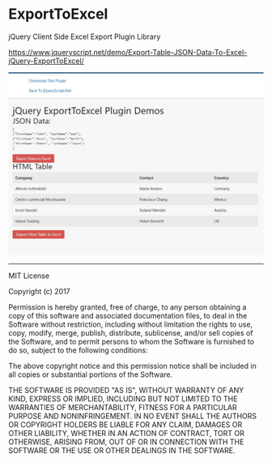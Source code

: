 # ExportToExcel
jQuery Client Side Excel Export Plugin Library

https://www.jqueryscript.net/demo/Export-Table-JSON-Data-To-Excel-jQuery-ExportToExcel/

<img src="https://raw.githubusercontent.com/12343954/ExportToExcel/master/demo1.jpg" alt="demo" />

------------
MIT License

Copyright (c) 2017

Permission is hereby granted, free of charge, to any person obtaining a copy
of this software and associated documentation files, to deal
in the Software without restriction, including without limitation the rights
to use, copy, modify, merge, publish, distribute, sublicense, and/or sell
copies of the Software, and to permit persons to whom the Software is
furnished to do so, subject to the following conditions:

The above copyright notice and this permission notice shall be included in all
copies or substantial portions of the Software.

THE SOFTWARE IS PROVIDED "AS IS", WITHOUT WARRANTY OF ANY KIND, EXPRESS OR
IMPLIED, INCLUDING BUT NOT LIMITED TO THE WARRANTIES OF MERCHANTABILITY,
FITNESS FOR A PARTICULAR PURPOSE AND NONINFRINGEMENT. IN NO EVENT SHALL THE
AUTHORS OR COPYRIGHT HOLDERS BE LIABLE FOR ANY CLAIM, DAMAGES OR OTHER
LIABILITY, WHETHER IN AN ACTION OF CONTRACT, TORT OR OTHERWISE, ARISING FROM,
OUT OF OR IN CONNECTION WITH THE SOFTWARE OR THE USE OR OTHER DEALINGS IN THE
SOFTWARE.
